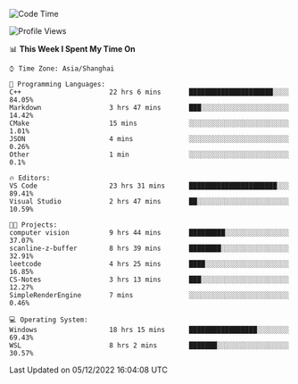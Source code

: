 <!--START_SECTION:waka-->
![Code Time](http://img.shields.io/badge/Code%20Time-414%20hrs%2037%20mins-blue)

![Profile Views](http://img.shields.io/badge/Profile%20Views-3-blue)

📊 **This Week I Spent My Time On** 

```text
⌚︎ Time Zone: Asia/Shanghai

💬 Programming Languages: 
C++                      22 hrs 6 mins       █████████████████████░░░░   84.05% 
Markdown                 3 hrs 47 mins       ███░░░░░░░░░░░░░░░░░░░░░░   14.42% 
CMake                    15 mins             ░░░░░░░░░░░░░░░░░░░░░░░░░   1.01% 
JSON                     4 mins              ░░░░░░░░░░░░░░░░░░░░░░░░░   0.26% 
Other                    1 min               ░░░░░░░░░░░░░░░░░░░░░░░░░   0.1%

🔥 Editors: 
VS Code                  23 hrs 31 mins      ██████████████████████░░░   89.41% 
Visual Studio            2 hrs 47 mins       ██░░░░░░░░░░░░░░░░░░░░░░░   10.59%

🐱‍💻 Projects: 
computer vision          9 hrs 44 mins       █████████░░░░░░░░░░░░░░░░   37.07% 
scanline-z-buffer        8 hrs 39 mins       ████████░░░░░░░░░░░░░░░░░   32.91% 
leetcode                 4 hrs 25 mins       ████░░░░░░░░░░░░░░░░░░░░░   16.85% 
CS-Notes                 3 hrs 13 mins       ███░░░░░░░░░░░░░░░░░░░░░░   12.27% 
SimpleRenderEngine       7 mins              ░░░░░░░░░░░░░░░░░░░░░░░░░   0.46%

💻 Operating System: 
Windows                  18 hrs 15 mins      █████████████████░░░░░░░░   69.43% 
WSL                      8 hrs 2 mins        ███████░░░░░░░░░░░░░░░░░░   30.57%

```


 Last Updated on 05/12/2022 16:04:08 UTC
<!--END_SECTION:waka-->